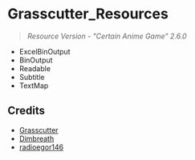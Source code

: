 # Grasscutter_Resources
> <em>Resource Version - "Certain Anime Game" 2.6.0</em>

- ExcelBinOutput
- BinOutput
- Readable
- Subtitle
- TextMap




## Credits 

 - [Grasscutter](https://github.com/Grasscutters/Grasscutter) <br/>
 - [Dimbreath](https://github.com/Dimbreath) <br/>
 - [radioegor146](https://github.com/radioegor146) <br/>
